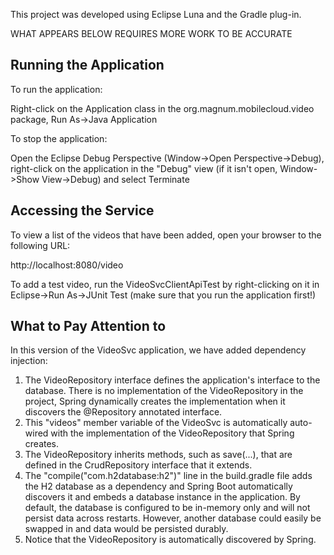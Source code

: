 This project was developed using Eclipse Luna and the Gradle plug-in.

WHAT APPEARS BELOW REQUIRES MORE WORK TO BE ACCURATE

## Running the Application

To run the application:

Right-click on the Application class in the org.magnum.mobilecloud.video
package, Run As->Java Application

To stop the application:

Open the Eclipse Debug Perspective (Window->Open Perspective->Debug), right-click on
the application in the "Debug" view (if it isn't open, Window->Show View->Debug) and
select Terminate

## Accessing the Service

To view a list of the videos that have been added, open your browser to the following
URL:

http://localhost:8080/video

To add a test video, run the VideoSvcClientApiTest by right-clicking on it in 
Eclipse->Run As->JUnit Test (make sure that you run the application first!)

## What to Pay Attention to

In this version of the VideoSvc application, we have added dependency injection:

1. The VideoRepository interface defines the application's interface to the database.
   There is no implementation of the VideoRepository in the project, Spring dynamically
   creates the implementation when it discovers the @Repository annotated interface.
2. This "videos" member variable of the VideoSvc is automatically auto-wired with the
   implementation of the VideoRepository that Spring creates. 
3. The VideoRepository inherits methods, such as save(...), that are defined in the
   CrudRepository interface that it extends. 
4. The "compile("com.h2database:h2")" line in the build.gradle file adds the H2 database
   as a dependency and Spring Boot automatically discovers it and embeds a database 
   instance in the application. By default, the database is configured to be in-memory
   only and will not persist data across restarts. However, another database could
   easily be swapped in and data would be persisted durably.
5. Notice that the VideoRepository is automatically discovered by Spring.
